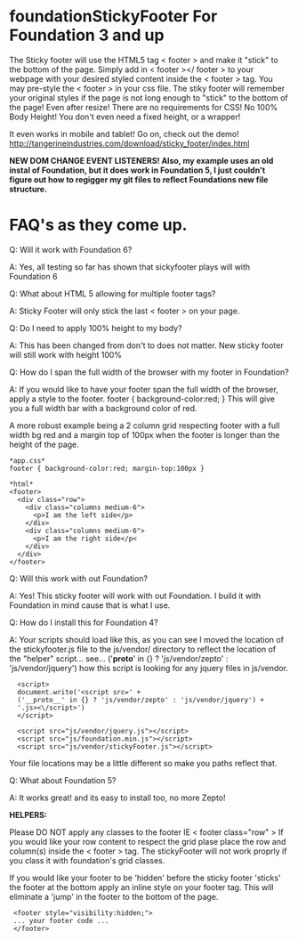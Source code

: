foundationStickyFooter For Foundation 3 and up
======================
The Sticky footer will use the HTML5 tag < footer > and make it "stick" to the bottom of the page.
Simply add in < footer ></ footer > to your webpage with your desired styled content inside the < footer > tag.
You may pre-style the < footer > in your css file. 
The stiky footer will remember your original styles if the page is not long enough to "stick" to the bottom of the page! Even after resize!
There are no requirements for CSS! No 100% Body Height!
You don't even need a fixed height, or a wrapper!

It even works in mobile and tablet! Go on, check out the demo! http://tangerineindustries.com/download/sticky_footer/index.html

<b>NEW DOM CHANGE EVENT LISTENERS! Also, my example uses an old instal of Foundation, but it does work in Foundation 5, I just couldn't figure out how to regigger my git files to reflect Foundations new file structure.</b>

FAQ's as they come up.
=====================
Q: Will it work with Foundation 6?

A: Yes, all testing so far has shown that sickyfooter plays will with Foundation 6

Q: What about HTML 5 allowing for multiple footer tags? 

A: Sticky Footer will only stick the last < footer > on your page.

Q: Do I need to apply 100% height to my body?

A: This has been changed from don't to does not matter. New sticky footer will still work with height 100%

Q: How do I span the full width of the browser with my footer in Foundation?

A: If you would like to have your footer span the full width of the browser, apply a style to the footer.
footer { background-color:red; } 
This will give you a full width bar with a background color of red.

A more robust example being a 2 column grid respecting footer with a full width bg red and a margin top of 100px when the footer is longer than the height of the page.

```
*app.css*
footer { background-color:red; margin-top:100px }

*html*
<footer>
  <div class="row">
    <div class="columns medium-6">
      <p>I am the left side</p>
    </div>
    <div class="columns medium-6">
      <p>I am the right side</p<
    </div>
  </div>
</footer>
```


Q: Will this work with out Foundation?

A: Yes! This sticky footer will work with out Foundation. I build it with Foundation in mind cause that is what I use.

Q: How do I install this for Foundation 4?

A: Your scripts should load like this, as you can see I moved the location of the stickyfooter.js file to the js/vendor/ directory to reflect the location of the "helper" script... see... ('__proto__' in {} ? 'js/vendor/zepto' : 'js/vendor/jquery') how this script is looking for any jquery files in js/vendor.
```
  <script>
  document.write('<script src=' +
  ('__proto__' in {} ? 'js/vendor/zepto' : 'js/vendor/jquery') +
  '.js><\/script>')
  </script>

  <script src="js/vendor/jquery.js"></script>
  <script src="js/foundation.min.js"></script>
  <script src="js/vendor/stickyFooter.js"></script>
```
  
Your file locations may be a little different so make you paths reflect that.

Q: What about Foundation 5? 

A: It works great! and its easy to install too, no more Zepto!


<b>HELPERS:</b>

Please DO NOT apply any classes to the footer IE < footer class="row" > If you would like your row content to respect the grid plase place the row and column(s) inside the < footer > tag. The stickyFooter will not work proprly if you class it with foundation's grid classes.

If you would like your footer to be 'hidden' before the sticky footer 'sticks' the footer at the bottom apply an inline style on your footer tag. This will eliminate a 'jump' in the footer to the bottom of the page.
```
 <footer style="visibility:hidden;">
 ... your footer code ...
 </footer>
 ```
